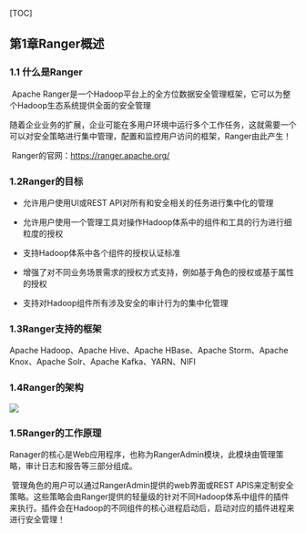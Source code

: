 [TOC]



## 第1章Ranger概述

### 1.1 什么是Ranger

​		Apache Ranger是一个Hadoop平台上的全方位数据安全管理框架，它可以为整个Hadoop生态系统提供全面的安全管理

​		随着企业业务的扩展，企业可能在多用户环境中运行多个工作任务，这就需要一个可以对安全策略进行集中管理，配置和监控用户访问的框架，Ranger由此产生！

​		Ranger的官网：https://ranger.apache.org/

### 1.2Ranger的目标

- 允许用户使用UI或REST API对所有和安全相关的任务进行集中化的管理
- 允许用户使用一个管理工具对操作Hadoop体系中的组件和工具的行为进行细粒度的授权
- 支持Hadoop体系中各个组件的授权认证标准
- 增强了对不同业务场景需求的授权方式支持，例如基于角色的授权或基于属性的授权

- 支持对Hadoop组件所有涉及安全的审计行为的集中化管理

### 1.3Ranger支持的框架

Apache Hadoop、Apache Hive、Apache HBase、Apache Storm、Apache Knox、Apache Solr、Apache Kafka、YARN、NIFI

### 1.4Ranger的架构

![](https://yingziimage.oss-cn-beijing.aliyuncs.com/img/202206292025329.png)

### 1.5Ranger的工作原理

​		Ranager的核心是Web应用程序，也称为RangerAdmin模块，此模块由管理策略，审计日志和报告等三部分组成。

​		管理角色的用户可以通过RangerAdmin提供的web界面或REST APIS来定制安全策略。这些策略会由Ranger提供的轻量级的针对不同Hadoop体系中组件的插件来执行。插件会在Hadoop的不同组件的核心进程启动后，启动对应的插件进程来进行安全管理！

